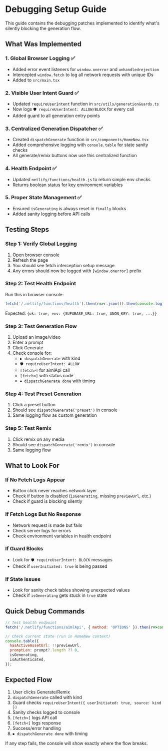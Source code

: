 # Debugging Setup Guide

This guide contains the debugging patches implemented to identify what's silently blocking the generation flow.

## What Was Implemented

### 1. Global Browser Logging ✅
- Added error event listeners for `window.onerror` and `unhandledrejection`
- Intercepted `window.fetch` to log all network requests with unique IDs
- Added to `src/main.tsx`

### 2. Visible User Intent Guard ✅
- Updated `requireUserIntent` function in `src/utils/generationGuards.ts`
- Now logs `🛡️ requireUserIntent: ALLOW/BLOCK` for every call
- Added guard to all generation entry points

### 3. Centralized Generation Dispatcher ✅
- Created `dispatchGenerate` function in `src/components/HomeNew.tsx`
- Added comprehensive logging with `console.table` for state sanity checks
- All generate/remix buttons now use this centralized function

### 4. Health Endpoint ✅
- Updated `netlify/functions/health.js` to return simple env checks
- Returns boolean status for key environment variables

### 5. Proper State Management ✅
- Ensured `isGenerating` is always reset in `finally` blocks
- Added sanity logging before API calls

## Testing Steps

### Step 1: Verify Global Logging
1. Open browser console
2. Refresh the page
3. You should see fetch interception setup message
4. Any errors should now be logged with `[window.onerror]` prefix

### Step 2: Test Health Endpoint
Run this in browser console:
```javascript
fetch('/.netlify/functions/health').then(r=>r.json()).then(console.log)
```
Expected: `{ok: true, env: {SUPABASE_URL: true, ANON_KEY: true, ...}}`

### Step 3: Test Generation Flow
1. Upload an image/video
2. Enter a prompt
3. Click Generate
4. Check console for:
   - `▶ dispatchGenerate` with kind
   - `🛡️ requireUserIntent: ALLOW`
   - `[fetch>]` for aimlApi call
   - `[fetch<]` with status code
   - `⏹ dispatchGenerate done` with timing

### Step 4: Test Preset Generation
1. Click a preset button
2. Should see `dispatchGenerate('preset')` in console
3. Same logging flow as custom generation

### Step 5: Test Remix
1. Click remix on any media
2. Should see `dispatchGenerate('remix')` in console
3. Same logging flow

## What to Look For

### If No Fetch Logs Appear
- Button click never reaches network layer
- Check if button is disabled (`isGenerating`, missing `previewUrl`, etc.)
- Check if guard is blocking silently

### If Fetch Logs But No Response
- Network request is made but fails
- Check server logs for errors
- Check environment variables in health endpoint

### If Guard Blocks
- Look for `🛡️ requireUserIntent: BLOCK` messages
- Check if `userInitiated: true` is being passed

### If State Issues
- Look for sanity check tables showing unexpected values
- Check if `isGenerating` gets stuck in `true` state

## Quick Debug Commands

```javascript
// Test health endpoint
fetch('/.netlify/functions/aimlApi', { method: 'OPTIONS' }).then(r=>console.log('aimlApi', r.status));

// Check current state (run in HomeNew context)
console.table({
  hasActiveAssetUrl: !!previewUrl,
  promptLen: prompt?.length ?? 0,
  isGenerating,
  isAuthenticated,
});
```

## Expected Flow
1. User clicks Generate/Remix
2. `dispatchGenerate` called with kind
3. Guard checks `requireUserIntent({ userInitiated: true, source: kind })`
4. Sanity checks logged to console
5. `[fetch>]` logs API call
6. `[fetch<]` logs response
7. Success/error handling
8. `⏹ dispatchGenerate done` with timing

If any step fails, the console will show exactly where the flow breaks.

